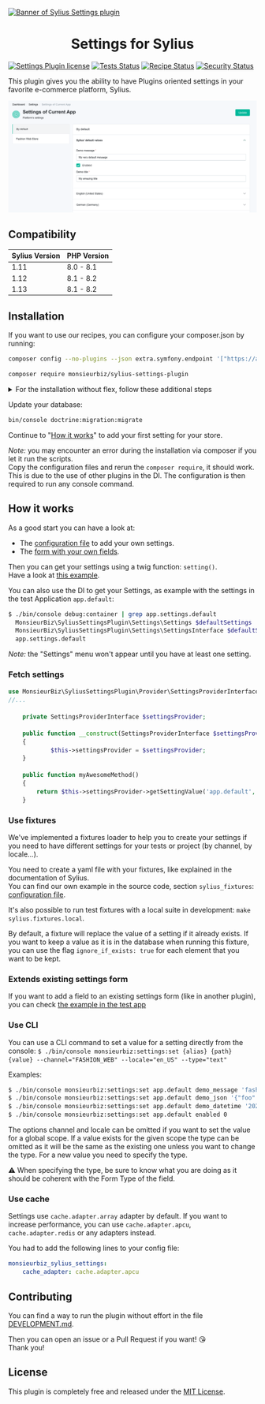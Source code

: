 [![Banner of Sylius Settings plugin](docs/images/banner.jpg)](https://monsieurbiz.com/agence-web-experte-sylius)

<h1 align="center">Settings for Sylius</h1>

[![Settings Plugin license](https://img.shields.io/github/license/monsieurbiz/SyliusSettingsPlugin?public)](https://github.com/monsieurbiz/SyliusSettingsPlugin/blob/master/LICENSE.txt)
[![Tests Status](https://img.shields.io/github/actions/workflow/status/monsieurbiz/SyliusSettingsPlugin/tests.yaml?branch=master&logo=github)](https://github.com/monsieurbiz/SyliusSettingsPlugin/actions?query=workflow%3ATests)
[![Recipe Status](https://img.shields.io/github/actions/workflow/status/monsieurbiz/SyliusSettingsPlugin/recipe.yaml?branch=master&label=recipes&logo=github)](https://github.com/monsieurbiz/SyliusSettingsPlugin/actions?query=workflow%3ASecurity)
[![Security Status](https://img.shields.io/github/actions/workflow/status/monsieurbiz/SyliusSettingsPlugin/security.yaml?branch=master&label=security&logo=github)](https://github.com/monsieurbiz/SyliusSettingsPlugin/actions?query=workflow%3ASecurity)

This plugin gives you the ability to have Plugins oriented settings in your favorite e-commerce platform, Sylius.

![Screenshot of the admin panel in Settings section](/docs/images/screenshot01.png)

## Compatibility

| Sylius Version | PHP Version |
|---|---|
| 1.11 | 8.0 - 8.1 |
| 1.12 | 8.1 - 8.2 |
| 1.13 | 8.1 - 8.2 |

## Installation

If you want to use our recipes, you can configure your composer.json by running:

```bash
composer config --no-plugins --json extra.symfony.endpoint '["https://api.github.com/repos/monsieurbiz/symfony-recipes/contents/index.json?ref=flex/master","flex://defaults"]'
```

```bash
composer require monsieurbiz/sylius-settings-plugin
```

<details><summary>For the installation without flex, follow these additional steps</summary>
<p>

Change your `config/bundles.php` file to add this line for the plugin declaration:
```php
<?php

return [
    //..
    MonsieurBiz\SyliusSettingsPlugin\MonsieurBizSyliusSettingsPlugin::class => ['all' => true],
];  
```

Then create the config file in `config/packages/monsieurbiz_settings_plugin.yaml` :

```yaml
imports:
    - { resource: "@MonsieurBizSyliusSettingsPlugin/Resources/config/config.yaml" }
```

Finally import the routes in `config/routes/monsieurbiz_settings_plugin.yaml` : 

```yaml
monsieurbiz_sylius_settings_admin:
    resource: "@MonsieurBizSyliusSettingsPlugin/Resources/config/routes/admin.yaml"
    prefix: /%sylius_admin.path_name%
```

</p>
</details>  

Update your database:

```bash 
bin/console doctrine:migration:migrate
```

Continue to "[How it works](#how-it-works)" to add your first setting for your store.

*Note:* you may encounter an error during the installation via composer if you let it run the scripts.  
Copy the configuration files and rerun the `composer require`, it should work. This is due to the use of other plugins in the DI.
The configuration is then required to run any console command.

## How it works

As a good start you can have a look at:

- The [configuration file](dist/config/packages/monsieurbiz_settings_plugin_custom.yaml) to add your own settings.
- The [form with your own fields](dist/src/Form/SettingsType.php).

Then you can get your settings using a twig function: `setting()`.  
Have a look at [this example](dist/templates/views/message.html.twig).

You can also use the DI to get your Settings, as example with the settings in the test Application `app.default`:

```bash
$ ./bin/console debug:container | grep app.settings.default
  MonsieurBiz\SyliusSettingsPlugin\Settings\Settings $defaultSettings                    alias for "app.settings.default"
  MonsieurBiz\SyliusSettingsPlugin\Settings\SettingsInterface $defaultSettings           alias for "app.settings.default"
  app.settings.default                                                                   MonsieurBiz\SyliusSettingsPlugin\Settings\Settings
```

*Note:* the "Settings" menu won't appear until you have at least one setting.

### Fetch settings

```php
use MonsieurBiz\SyliusSettingsPlugin\Provider\SettingsProviderInterface;
//...

    private SettingsProviderInterface $settingsProvider;

    public function __construct(SettingsProviderInterface $settingsProvider)
    {
            $this->settingsProvider = $settingsProvider;
    }
    
    public function myAwesomeMethod()
    {
        return $this->settingsProvider->getSettingValue('app.default', 'demo_message')
    }
```

### Use fixtures

We've implemented a fixtures loader to help you to create your settings if you need to have different settings for your
tests or project (by channel, by locale…).

You need to create a yaml file with your fixtures, like explained in the documentation of Sylius.  
You can find our own example in the source code, section `sylius_fixtures`: [configuration file](dist/config/packages/monsieurbiz_settings_plugin_custom.yaml).

It's also possible to run test fixtures with a local suite in development: `make sylius.fixtures.local`.

By default, a fixture will replace the value of a setting if it already exists. 
If you want to keep a value as it is in the database when running this fixture, you can use the flag `ignore_if_exists: true` for each element that you want to be kept.

### Extends existing settings form

If you want to add a field to an existing settings form (like in another plugin), you can check [the example in the test app](dist/src/Form/SettingsExtensionType.php)

### Use CLI

You can use a CLI command to set a value for a setting directly from the console:
`$ ./bin/console monsieurbiz:settings:set {alias} {path} {value} --channel="FASHION_WEB" --locale="en_US" --type="text"`


Examples:
```bash
$ ./bin/console monsieurbiz:settings:set app.default demo_message 'fashion message' --channel="FASHION_WEB" --locale="en_US"
$ ./bin/console monsieurbiz:settings:set app.default demo_json '{"foo":"baz"}' --channel="FASHION_WEB" --locale="en_US" --type="json"
$ ./bin/console monsieurbiz:settings:set app.default demo_datetime '2023-07-24 01:02:03' --channel="FASHION_WEB" --locale="en_US" --type="datetime"
$ ./bin/console monsieurbiz:settings:set app.default enabled 0
```
The options channel and locale can be omitted if you want to set the value for a global scope.
If a value exists for the given scope the type can be omitted as it will be the same as the existing one unless you want to change the type.
For a new value you need to specify the type.

⚠️ When specifying the type, be sure to know what you are doing as it should be coherent with the Form Type of the field.

### Use cache

Settings use `cache.adapter.array` adapter by default. If you want to increase performance, you can use 
`cache.adapter.apcu`, `cache.adapter.redis` or any adapters instead.   


You had to add the following lines to your config file:

```yaml
monsieurbiz_sylius_settings:
    cache_adapter: cache.adapter.apcu
```

## Contributing

You can find a way to run the plugin without effort in the file [DEVELOPMENT.md](./DEVELOPMENT.md).

Then you can open an issue or a Pull Request if you want! 😘  
Thank you!

## License

This plugin is completely free and released under the [MIT License](https://github.com/monsieurbiz/SyliusSettingsPlugin/blob/master/LICENSE).
